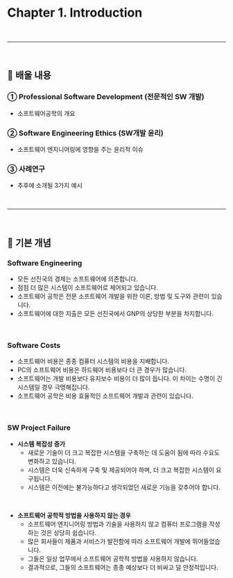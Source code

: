 # Chapter 1. Introduction
<br>

---
<br>

## 🍏 배울 내용
### ① Professional Software Development (전문적인 SW 개발)
 - 소프트웨어공학의 개요
### ② Software Engineering Ethics (SW개발 윤리)
 - 소프트웨어 엔지니어링에 영향을 주는 윤리적 이슈
### ③ 사례연구
 - 추후에 소개될 3가지 예시

<br>

---
<br>

## 🍏 기본 개념

### Software Engineering
 - 모든 선진국의 경제는 소프트웨어에 의존합니다.
 - 점점 더 많은 시스템이 소프트웨어로 제어되고 있습니다.
 - 소프트웨어 공학은 전문 소프트웨어 개발을 위한 이론, 방법 및 도구와 관련이 있습니다.
 - 소프트웨어에 대한 지출은 모든 선진국에서 GNP의 상당한 부분을 차지합니다.
<br>

### Software Costs
 - 소프트웨어 비용은 종종 컴퓨터 시스템의 비용을 지배합니다.
 - PC의 소프트웨어 비용은 하드웨어 비용보다 더 큰 경우가 많습니다.
 - 소프트웨어는 개발 비용보다 유지보수 비용이 더 많이 듭니다. 이 차이는 수명이 긴 시스템일 경우 극명해집니다.
 - 소프트웨어 공학은 비용 효율적인 소프트웨어 개발과 관련이 있습니다.
<br>

### SW Project Failure
 - **시스템 복잡성 증가**
   - 새로운 기술이 더 크고 복잡한 시스템을 구축하는 데 도움이 됨에 따라 수요도 변화하고 있습니다.
   - 시스템은 더욱 신속하게 구축 및 제공되어야 하며, 더 크고 복잡한 시스템이 요구됩니다. 
   - 시스템은 이전에는 불가능하다고 생각되었던 새로운 기능을 갖추어야 합니다.
<br>

 - **소프트웨어 공학적 방법을 사용하지 않는 경우**
   - 소프트웨어 엔지니어링 방법과 기술을 사용하지 않고 컴퓨터 프로그램을 작성하는 것은 상당히 쉽습니다.
   - 많은 회사들이 제품과 서비스가 발전함에 따라 소프트웨어 개발에 뛰어들었습니다.
   - 그들은 일상 업무에서 소프트웨어 공학적 방법을 사용하지 않습니다. 
   - 결과적으로, 그들의 소프트웨어는 종종 예상보다 더 비싸고 덜 안정적입니다.
<br>
